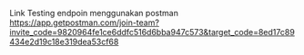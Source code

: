 Link Testing endpoin menggunakan postman
https://app.getpostman.com/join-team?invite_code=9820964fe1ce6ddfc516d6bba947c573&target_code=8ed17c89434e2d19c18e319dea53cf68